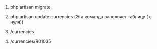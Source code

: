1. php artisan migrate

2. php artisan update:currencies     (Эта команда заполняет таблицу ( с нуля))

3. /currencies
4. /currencies/R01035

